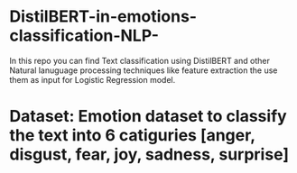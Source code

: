 # DistilBERT-in-emotions-classification-NLP-

In this repo you can find Text classification using DistilBERT and other Natural lanuguage processing techniques like feature extraction the use them as 
input for Logistic Regression model. 

# Dataset: Emotion dataset to classify the text into 6 catiguries [anger, disgust, fear, joy, sadness, surprise]

